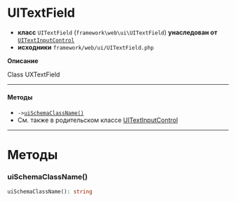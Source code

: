 # UITextField

- **класс** `UITextField` (`framework\web\ui\UITextField`) **унаследован от** [`UITextInputControl`](https://github.com/jphp-group/wizard-framework/blob/master/wizard-web-ui/api-docs/classes/framework/web/ui/UITextInputControl.ru.md)
- **исходники** `framework/web/ui/UITextField.php`

**Описание**

Class UXTextField

---

#### Методы

- `->`[`uiSchemaClassName()`](#method-uischemaclassname)
- См. также в родительском классе [UITextInputControl](https://github.com/jphp-group/wizard-framework/blob/master/wizard-web-ui/api-docs/classes/framework/web/ui/UITextInputControl.ru.md)

---
# Методы

<a name="method-uischemaclassname"></a>

### uiSchemaClassName()
```php
uiSchemaClassName(): string
```